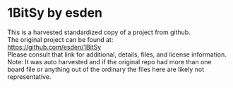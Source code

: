 
# 1BitSy by esden  
This is a harvested standardized copy of a project from github.  
The original project can be found at:  
https://github.com/esden/1BitSy  
Please consult that link for additional, details, files, and license information.  
Note: It was auto harvested and if the original repo had more than one board file or anything out of the ordinary the files here are likely not representative.  
    
